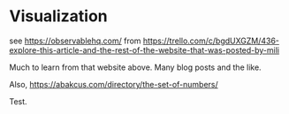 # Visualization

see https://observablehq.com/ from https://trello.com/c/bgdUXGZM/436-explore-this-article-and-the-rest-of-the-website-that-was-posted-by-mili

Much to learn from that website above. Many blog posts and the like.

Also, https://abakcus.com/directory/the-set-of-numbers/

Test.